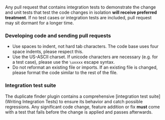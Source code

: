 Any pull request that contains integration tests to demonstrate the change and unit tests that test the code changes in isolation **will receive preferred treatment**. If no test cases or integration tests are included, pull request may sit dormant for a longer time.

### Developing code and sending pull requests

* Use spaces to indent, not hard tab characters. The code base uses four space indents, please respect this.
* Use the US-ASCII charset. If unicode characters are necessary (e.g. for a test case), please use the `\uxxxx` escape syntax.
* Do not reformat an existing file or imports. If an existing file is changed, please format the code similar to the rest of the file.

### Integration test suite

The duplicate finder plugin contains a comprehensive [integration test suite](Writing Integration Tests) to ensure its behavior and catch possible regressions. Any significant code change, feature addition or fix **must** come with a test that fails before the change is applied and passes afterwards.




